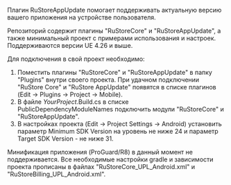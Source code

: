 Плагин RuStoreAppUpdate помогает поддерживать актуальную версию вашего приложения на устройстве пользователя.

Репозиторий содержит плагины "RuStoreCore" и "RuStoreAppUpdate", а также минимальный проект с примерами использования и настроек. Поддерживаются версии UE 4.26 и выше.

Для подключения в свой проект необходимо:
1. Поместить плагины "RuStoreCore" и "RuStoreAppUpdate" в папку "Plugins" внутри своего проекта. При удачном подключении "RuStore Core" и "RuStore AppUpdate" появятся в списке плагинов (Edit → Plugins → Project → Mobile).
2. В файле *YourProject*.Build.cs в списке PublicDependencyModuleNames подключить модули "RuStoreCore" и "RuStoreAppUpdate".
3. В настройках проекта (Edit → Project Settings → Android) установить параметр Minimum SDK Version на уровень не ниже 24 и параметр Target SDK Version - не ниже 31.

Минификация приложения (ProGuard/R8) в данный момент не поддерживается. Все необходимые настройки gradle и зависимости проекта прописаны в файлах "RuStoreCore_UPL_Android.xml" и "RuStoreBilling_UPL_Android.xml".
